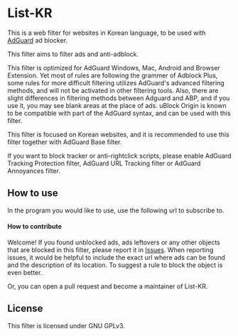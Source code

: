 # List-KR
This is a web filter for websites in Korean language, to be used with [AdGuard](https://adguard.com) ad blocker.

This filter aims to filter ads and anti-adblock.

This filter is optimized for AdGuard Windows, Mac, Android and Browser Extension. Yet most of rules are following the grammer of Adblock Plus, some rules for more difficult filtering utilizes AdGuard's advanced filtering methods, and will not be activated in other filtering tools. Also, there are slight differences in filtering methods between Adguard and ABP, and if you use it, you may see blank areas at the place of ads. uBlock Origin is known to be compatible with part of the AdGuard syntax, and can be used with this filter.

This filter is focused on Korean websites, and it is recommended to use this filter together with AdGuard Base filter.

If you want to block tracker or anti-rightclick scripts, please enable AdGuard Tracking Protection filter, AdGuard URL Tracking filter or AdGuard Annoyances filter.

## How to use
In the program you would like to use, use the following url to subscribe to.

#### How to contribute
Welcome! If you found unblocked ads, ads leftovers or any other objects that are blocked in this filter, please report it in [Issues](https://github.com/List-KR/List-KR/issues). When reporting issues, it would be helpful to include the exact url where ads can be found and the description of its location. To suggest a rule to block the object is even better.

Or, you can open a pull request and become a maintainer of List-KR.

## License
This filter is licensed under GNU GPLv3.